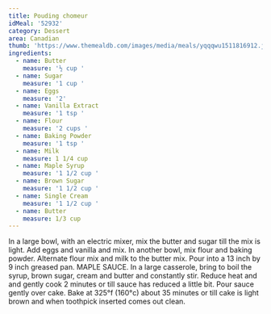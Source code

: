 ```yaml
---
title: Pouding chomeur
idMeal: '52932'
category: Dessert
area: Canadian
thumb: 'https://www.themealdb.com/images/media/meals/yqqqwu1511816912.jpg'
ingredients:
  - name: Butter
    measure: '½ cup '
  - name: Sugar
    measure: '1 cup '
  - name: Eggs
    measure: '2'
  - name: Vanilla Extract
    measure: '1 tsp '
  - name: Flour
    measure: '2 cups '
  - name: Baking Powder
    measure: '1 tsp '
  - name: Milk
    measure: 1 1/4 cup
  - name: Maple Syrup
    measure: '1 1/2 cup '
  - name: Brown Sugar
    measure: '1 1/2 cup '
  - name: Single Cream
    measure: '1 1/2 cup '
  - name: Butter
    measure: 1/3 cup
---
```

In a large bowl, with an electric mixer, mix the butter and sugar till the mix is light.
Add eggs and vanilla and mix.
In another bowl, mix flour and baking powder.
Alternate flour mix and milk to the butter mix.
Pour into a 13 inch by 9 inch greased pan.
MAPLE SAUCE.
In a large casserole, bring to boil the syrup, brown sugar, cream and butter and constantly stir.
Reduce heat and and gently cook 2 minutes or till sauce has reduced a little bit.
Pour sauce gently over cake.
Bake at 325°f (160°c) about 35 minutes or till cake is light brown and when toothpick inserted comes out clean.
